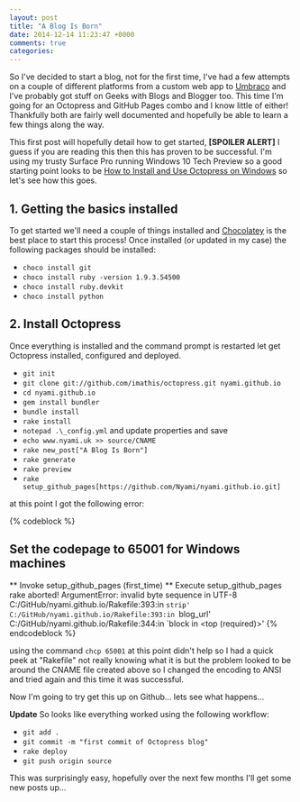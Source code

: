 ```yaml
---
layout: post
title: "A Blog Is Born"
date: 2014-12-14 11:23:47 +0000
comments: true
categories: 
---
```

So I've decided to start a blog, not for the first time, I've had a few attempts on a couple of different platforms from a custom web app to [Umbraco](http://umbraco.com/) and I've probably got stuff on Geeks with Blogs and Blogger too. This time I'm going for an Octopress and GitHub Pages combo and I know little of either! Thankfully both are fairly well documented and hopefully be able to learn a few things along the way.

This first post will hopefully detail how to get started, **[SPOILER ALERT]** I guess if you are reading this then this has proven to be successful. I'm using my trusty Surface Pro running Windows 10 Tech Preview so a good starting point looks to be [How to Install and Use Octopress on Windows](http://thaiat.github.io/blog/2014/03/13/how-to-install-and-use-octopress-on-windows/) so let's see how this goes.
## 1. Getting the basics installed
To get started we'll need a couple of things installed and [Chocolatey](https://chocolatey.org) is the best place to start this process! Once installed (or updated in my case) the following packages should be installed:

* `choco install git`
* `choco install ruby -version 1.9.3.54500`
* `choco install ruby.devkit`
* `choco install python`

## 2. Install Octopress
Once everything is installed and the command prompt is restarted let get Octopress installed, configured and deployed.

* `git init`
* `git clone git://github.com/imathis/octopress.git nyami.github.io`
* `cd nyami.github.io`
* `gem install bundler`
* `bundle install`
* `rake install`
* `notepad .\_config.yml` and update properties and save
* `echo www.nyami.uk >> source/CNAME`
* `rake new_post["A Blog Is Born"]`
* `rake generate`
* `rake preview`
* `rake setup_github_pages[https://github.com/Nyami/nyami.github.io.git]`

at this point I got the following error:

{% codeblock %}
## Set the codepage to 65001 for Windows machines
** Invoke setup_github_pages (first_time)
** Execute setup_github_pages
rake aborted!
ArgumentError: invalid byte sequence in UTF-8
C:/GitHub/nyami.github.io/Rakefile:393:in `strip'
C:/GitHub/nyami.github.io/Rakefile:393:in `blog_url'
C:/GitHub/nyami.github.io/Rakefile:344:in `block in <top (required)>'
{% endcodeblock %}

using the command `chcp 65001` at this point didn't help so I had a quick peek at "Rakefile" not really knowing what it is but the problem looked to be around the CNAME file created above so I changed the encoding to ANSI and tried again and this time it was successful.
 
Now I'm going to try get this up on Github... lets see what happens... 

**Update** 
So looks like everything worked using the following workflow:

* `git add .`
* `git commit -m "first commit of Octopress blog"`
* `rake deploy`
* `git push origin source`

This was surprisingly easy, hopefully over the next few months I'll get some new posts up...
